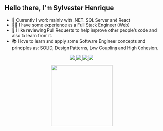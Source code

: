  ## Hello there, I'm Sylvester Henrique
  
- 🤖 Currently I work mainly with .NET, SQL Server and React
- 👨‍💻 I have some experience as a Full Stack Engineer (Web)
- 🤝 I like reviewing Pull Requests to help improve other people’s code and also to learn from it.
- 📚 I love to learn and apply some Software Engineer concepts and principles as: SOLID, Design Patterns, Low Coupling and High Cohesion.



<p align="center">
    <a href="https://www.linkedin.com/in/sylvester-henrique">
        <img src="https://img.shields.io/badge/LinkedIn-0a66c2?logo=linkedin&style=for-the-badge"></img>
    </a>
    <a href="https://stackoverflow.com/users/11799053/sylvester-henrique">
        <img src="https://img.shields.io/badge/stackoverflow-383838?logo=stackoverflow&style=for-the-badge"></img>
    </a>
    <a href="https://www.nuget.org/profiles/SylvesterH13">
        <img src="https://img.shields.io/badge/NuGet-004880?logo=nuget&style=for-the-badge"></img>
    </a>
    <a href="https://dev.to/sylvesterh13">
        <img src="https://img.shields.io/badge/dev.to-090909?logo=dev.to&style=for-the-badge&logoColor=white"></img>
    </a>  
<p>

<p align="center">
  <img height=200 align="center" src="https://github-readme-stats.vercel.app/api/top-langs/?username=SylvesterH13&layout=compact&exclude_repo=paginaPessoal&hide_border=true&theme=holi" />
</>
